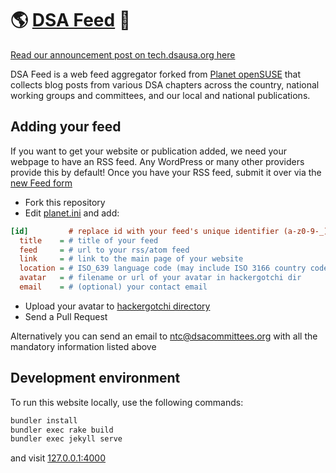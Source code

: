# 🌎 [DSA Feed](https://feed.dsausa.org) 🌹
[Read our announcement post on tech.dsausa.org 
here](https://tech.dsausa.org/introducing-dsa-feed-an-aggregator-for-dsa-publications-from-the-ntc/)

DSA Feed is a web feed aggregator forked from [Planet
openSUSE](https://planet.opensuse.org) that collects blog posts from various DSA
chapters across the country, national working groups and committees, and our
local and national publications. 

## Adding your feed
If you want to get your website or publication added, we need your webpage to
have an RSS feed. Any WordPress or many other providers provide this by default!
Once you have your RSS feed, submit it over via the [new Feed
form](https://github.com/dsa-ntc/dsa-planet/issues/new?assignees=&labels=addition&projects=dsa-ntc%2Fdsa-planet&template=feed-request.yml&title=%5BFEED%5D%3A+)

* Fork this repository
* Edit [planet.ini](https://github.com/dsa-ntc/dsa-planet/blob/master/planet.ini) and add:

```ini
[id]         # replace id with your feed's unique identifier (a-z0-9-_) (eg. dsa-chapter)
  title    = # title of your feed                                       (eg. DSA Chapter News)
  feed     = # url to your rss/atom feed                                (eg. https://dsausa.org/feed)
  link     = # link to the main page of your website                    (eg. https://dsausa.org)
  location = # ISO_639 language code (may include ISO 3166 country code)(eg. en)
  avatar   = # filename or url of your avatar in hackergotchi dir       (eg. obs.png)
  email    = # (optional) your contact email                            (eg. admin@opensuse.org)
```

* Upload your avatar to [hackergotchi directory](https://github.com/dsa-ntc/dsa-planet/blob/master/hackergotchi)
* Send a Pull Request

Alternatively you can send an email to 
[ntc@dsacommittees.org](mailto:ntc@dsacommittees.org?subject=%5Bdsa-feed%5D%20&body=I%20have%20a%20question%20about%20DSA%20Feed)
with all the mandatory information listed above

## Development environment
To run this website locally, use the following commands:
```sh
bundler install
bundler exec rake build
bundler exec jekyll serve
```
and visit [127.0.0.1:4000](http://127.0.0.1:4000)
